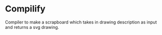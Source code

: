 # Compilify

Compiler to make a scrapboard which takes in drawing description as input and returns a svg drawing.
